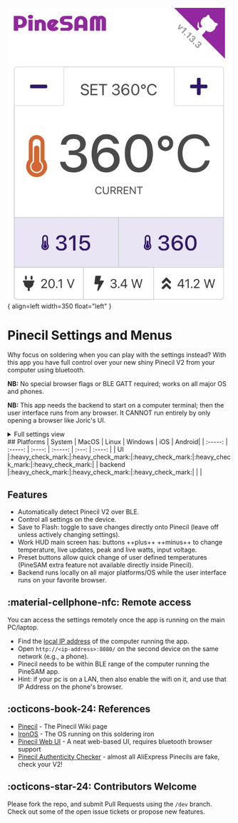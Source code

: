 
![PineSAM Work View - Heads Up Display (HUD)](img/workHUD.png){ align=left width=350  float="left" }
# Pinecil Settings and Menus
Why focus on soldering when you can play with the settings instead? With this app you have full control over your new shiny Pinecil V2 from your computer using bluetooth.

**NB:** No special browser flags or BLE GATT required; works on all major OS and phones.

**NB:** This app needs the backend to start on a computer terminal; then the user interface runs from any browser. It CANNOT run entirely by only opening a browser like Joric's UI.

<div style="clear: both;"></div>

<details markdown>
  <summary>
    Full settings view
  </summary>
  ![Full Settings View](img/full_settings.png)
</details>



<div style="clear: both;"></div>
## Platforms
 | System  | MacOS   | Linux  | Windows | iOS   | Android|
 | :-----: | :-----: | :----: | :-----: | :---: | :----: |
 | UI      |:heavy_check_mark:|:heavy_check_mark:|:heavy_check_mark:|:heavy_check_mark:|:heavy_check_mark:|
 | backend |:heavy_check_mark:|:heavy_check_mark:|:heavy_check_mark:|       |         |

## Features

-  Automatically detect Pinecil V2 over BLE.
- Control all settings on the device.
-  Save to Flash: toggle to save changes directly onto Pinecil (leave off unless actively changing settings).
-  Work HUD main screen has: buttons ++plus++ ++minus++ to change temperature, live updates, peak and live watts, input voltage.
-  Preset buttons allow quick change of user defined temperatures (PineSAM extra feature not available directly inside Pinecil).
-  Backend runs locally on all major platforms/OS while the user interface runs on your favorite browser.

## :material-cellphone-nfc: Remote access

You can access the settings remotely once the app is running on the main PC/laptop.

* Find the [local IP address](https://lifehacker.com/how-to-find-your-local-and-external-ip-address-5833108) of the computer running the app.
* Open `http://<ip-address>:8080/` on the second device on the same network (e.g., a phone).
* Pinecil needs to be within BLE range of the computer running the PineSAM app.
* Hint: if your pc is on a LAN, then also enable the wifi on it, and use that IP Address on the phone's browser.


## :octicons-book-24: References

- [Pinecil](https://wiki.pine64.org/wiki/Pinecil) - The Pinecil Wiki page
- [IronOS](https://github.com/Ralim/IronOS) - The OS running on this soldering iron
- [Pinecil Web UI](https://github.com/joric/pinecil) - A neat web-based UI, requires bluetooth browser support
- [Pinecil Authenticity Checker](https://pinecil.pine64.org/) - almost all AliExpress Pinecils are fake, check your V2!

## :octicons-star-24: Contributors Welcome

Please fork the repo, and submit Pull Requests using the `/dev` branch. Check out some of the open issue tickets or propose new features.
